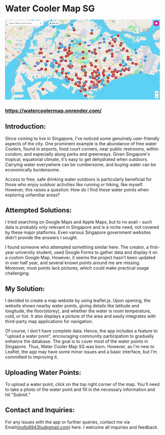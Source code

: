 # Water Cooler Map SG
![Example image](tg_image_1030401888.jpeg)
### https://watercoolermap.onrender.com/
## Introduction:
Since coming to live in Singapore, I've noticed some genuinely user-friendly aspects of the city. One prominent example is the abundance of free water Coolers, found in airports, food court corners, near public restrooms, within condom, and especially along parks and greenways. Given Singapore's tropical, equatorial climate, it's easy to get dehydrated when outdoors. Carrying water everywhere can be cumbersome, and buying water can be economically burdensome.

Access to free, safe drinking water outdoors is particularly beneficial for those who enjoy outdoor activities like running or hiking, like myself. However, this raises a question: How do I find these water points when exploring unfamiliar areas?

## Attempted Solutions:
I tried searching on Google Maps and Apple Maps, but to no avail – such data is probably only relevant in Singapore and is a niche need, not covered by these major platforms. Even various Singapore government websites didn't provide the answers I sought.

I found someone who attempted something similar here. The creator, a first-year university student, used Google Forms to gather data and display it on a custom Google Map. However, it seems the project hasn't been updated in over half year, and several known points around me are missing. Moreover, most points lack pictures, which could make practical usage challenging.

## My Solution:
I decided to create a map website by using leaflet.js. Upon opening, the website shows nearby water points, giving details like latitude and longitude, the floor(storey), and whether the water is room temperature, cold, or hot. It also displays a picture of the area and easily integrates with third-party map applications for navigation.

Of course, I don't have complete data. Hence, the app includes a feature to "upload a water point", encouraging community participation to gradually enhance the database. The goal is to cover most of the water points in Singapore. Thus, Water Cooler Map SG was born. However, as I'm new to Leaflet, the app may have some minor issues and a basic interface, but I'm committed to improving it.

## Uploading Water Points:
To upload a water point, click on the top right corner of the map. You'll need to take a photo of the water point and fill in the necessary information and hit "Submit."

## Contact and Inquiries:
For any issues with the app or further queries, contact me via Email(molly6943liu@gmail.com) here. I welcome all inquiries and feedback.